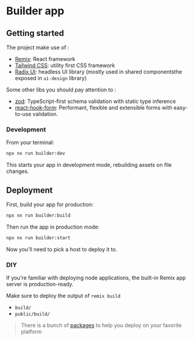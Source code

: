 # Builder app

## Getting started

The project make use of :

- [Remix](https://remix.run/docs): React framework
- [Tailwind CSS](https://tailwindcss.com/): utility first CSS framework
- [Radix UI](https://www.radix-ui.com/): headless UI library (mostly used in shared componentsthe exposed in `ui-design` library)

Some other libs you should pay attention to :

- [zod](https://zod.dev/): TypeScript-first schema validation with static type inference
- [react-hook-form](https://react-hook-form.com/): Performant, flexible and extensible forms with easy-to-use validation.

### Development

From your terminal:

```sh
npx nx run builder:dev
```

This starts your app in development mode, rebuilding assets on file changes.

## Deployment

First, build your app for production:

```sh
npx nx run builder:build
```

Then run the app in production mode:

```sh
npx nx run builder:start
```

Now you'll need to pick a host to deploy it to.

### DIY

If you're familiar with deploying node applications, the built-in Remix app server is production-ready.

Make sure to deploy the output of `remix build`

- `build/`
- `public/build/`

> There is a bunch of [packages](https://remix.run/docs/en/v1/api/remix) to help you deploy on your favorite platform
